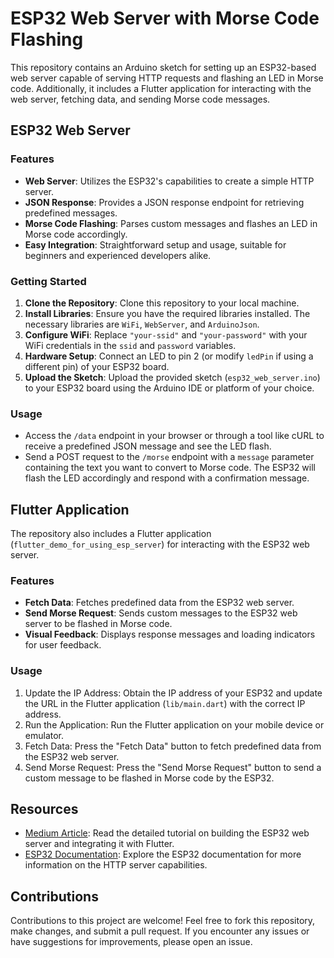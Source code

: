 # ESP32 Web Server with Morse Code Flashing

This repository contains an Arduino sketch for setting up an ESP32-based web server capable of serving HTTP requests and flashing an LED in Morse code. Additionally, it includes a Flutter application for interacting with the web server, fetching data, and sending Morse code messages.

## ESP32 Web Server

### Features

- **Web Server**: Utilizes the ESP32's capabilities to create a simple HTTP server.
- **JSON Response**: Provides a JSON response endpoint for retrieving predefined messages.
- **Morse Code Flashing**: Parses custom messages and flashes an LED in Morse code accordingly.
- **Easy Integration**: Straightforward setup and usage, suitable for beginners and experienced developers alike.

### Getting Started

1. **Clone the Repository**: Clone this repository to your local machine.
2. **Install Libraries**: Ensure you have the required libraries installed. The necessary libraries are `WiFi`, `WebServer`, and `ArduinoJson`.
3. **Configure WiFi**: Replace `"your-ssid"` and `"your-password"` with your WiFi credentials in the `ssid` and `password` variables.
4. **Hardware Setup**: Connect an LED to pin 2 (or modify `ledPin` if using a different pin) of your ESP32 board.
5. **Upload the Sketch**: Upload the provided sketch (`esp32_web_server.ino`) to your ESP32 board using the Arduino IDE or platform of your choice.

### Usage

- Access the `/data` endpoint in your browser or through a tool like cURL to receive a predefined JSON message and see the LED flash.
- Send a POST request to the `/morse` endpoint with a `message` parameter containing the text you want to convert to Morse code. The ESP32 will flash the LED accordingly and respond with a confirmation message.

## Flutter Application

The repository also includes a Flutter application (`flutter_demo_for_using_esp_server`) for interacting with the ESP32 web server.

### Features

- **Fetch Data**: Fetches predefined data from the ESP32 web server.
- **Send Morse Request**: Sends custom messages to the ESP32 web server to be flashed in Morse code.
- **Visual Feedback**: Displays response messages and loading indicators for user feedback.

### Usage

1. Update the IP Address: Obtain the IP address of your ESP32 and update the URL in the Flutter application (`lib/main.dart`) with the correct IP address.
2. Run the Application: Run the Flutter application on your mobile device or emulator.
3. Fetch Data: Press the "Fetch Data" button to fetch predefined data from the ESP32 web server.
4. Send Morse Request: Press the "Send Morse Request" button to send a custom message to be flashed in Morse code by the ESP32.

## Resources

- [Medium Article](https://iamthejahid.medium.com/building-a-web-server-with-esp32-and-fetching-sending-data-in-flutter-9526bf87ea63): Read the detailed tutorial on building the ESP32 web server and integrating it with Flutter.
- [ESP32 Documentation](https://docs.espressif.com/projects/esp-idf/en/latest/esp32/api-reference/network/esp_http_server.html): Explore the ESP32 documentation for more information on the HTTP server capabilities.

## Contributions

Contributions to this project are welcome! Feel free to fork this repository, make changes, and submit a pull request. If you encounter any issues or have suggestions for improvements, please open an issue.

